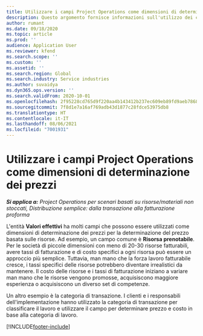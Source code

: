 ```yaml
---
title: Utilizzare i campi Project Operations come dimensioni di determinazione dei prezzi
description: Questo argomento fornisce informazioni sull'utilizzo dei campi come dimensioni di determinazione dei prezzi in Dynamics 365 Project Operations.
author: rumant
ms.date: 09/18/2020
ms.topic: article
ms.prod: ''
audience: Application User
ms.reviewer: kfend
ms.search.scope: ''
ms.custom: ''
ms.assetid: ''
ms.search.region: Global
ms.search.industry: Service industries
ms.author: suvaidya
ms.dyn365.ops.version: ''
ms.search.validFrom: 2020-10-01
ms.openlocfilehash: 2f95228cd765d9f220aa4b143412b237ec609eb89fd9aeb786818af828dd3229
ms.sourcegitcommit: 7f8d1e7a16af769adb43d1877c28fdce53975db8
ms.translationtype: HT
ms.contentlocale: it-IT
ms.lasthandoff: 08/06/2021
ms.locfileid: "7001931"
---
```

# <a name="project-operations-fields-as-pricing-dimensions"></a>Utilizzare i campi Project Operations come dimensioni di determinazione dei prezzi

_**Si applica a:** Project Operations per scenari basati su risorse/materiali non stoccati, Distribuzione semplice: dalla transazione alla fatturazione proforma_

L'entità **Valori effettivi** ha molti campi che possono essere utilizzati come dimensioni di determinazione dei prezzi per la determinazione del prezzo basata sulle risorse. Ad esempio, un campo comune è **Risorsa prenotabile**. Per le società di piccole dimensioni con meno di 20-30 risorse fatturabili, avere tassi di fatturazione e di costo specifici a ogni risorsa può essere un approccio più semplice. Tuttavia, man mano che la forza lavoro fatturabile cresce, i tassi specifici delle risorse potrebbero diventare irrealistici da mantenere. Il costo delle risorse e i tassi di fatturazione iniziano a variare man mano che le risorse vengono promosse, acquisiscono maggiore esperienza o acquisiscono un diverso set di competenze. 

Un altro esempio è la categoria di transazione. I clienti e i responsabili dell'implementazione hanno utilizzato la categoria di transazione per classificare il lavoro e utilizzare il campo per determinare prezzo e costo in base alla categoria di lavoro.


[!INCLUDE[footer-include](../includes/footer-banner.md)]